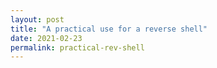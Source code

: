 ```yaml
---
layout: post
title: "A practical use for a reverse shell"
date: 2021-02-23
permalink: practical-rev-shell
---
```

